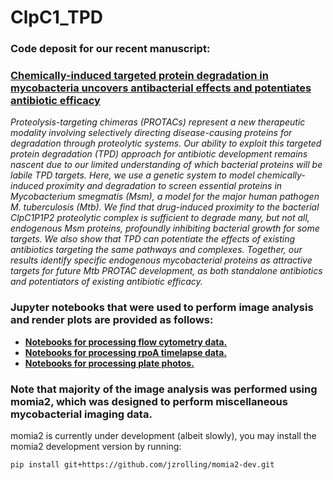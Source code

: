 
[bioRxiv]: https://www.biorxiv.org/content/10.1101/2023.02.14.528552v1

# ClpC1_TPD
### Code deposit for our recent manuscript:
### [Chemically-induced targeted protein degradation in mycobacteria uncovers antibacterial effects and potentiates antibiotic efficacy][bioRxiv]
*Proteolysis-targeting chimeras (PROTACs) represent a new therapeutic modality involving selectively directing disease-causing proteins for degradation through proteolytic systems. Our ability to exploit this targeted protein degradation (TPD) approach for antibiotic development remains nascent due to our limited understanding of which bacterial proteins will be labile TPD targets. Here, we use a genetic system to model chemically-induced proximity and degradation to screen essential proteins in Mycobacterium smegmatis (Msm), a model for the major human pathogen M. tuberculosis (Mtb). We find that drug-induced proximity to the bacterial ClpC1P1P2 proteolytic complex is sufficient to degrade many, but not all, endogenous Msm proteins, profoundly inhibiting bacterial growth for some targets. We also show that TPD can potentiate the effects of existing antibiotics targeting the same pathways and complexes. Together, our results identify specific endogenous mycobacterial proteins as attractive targets for future Mtb PROTAC development, as both standalone antibiotics and potentiators of existing antibiotic efficacy.*

[flow]:https://github.com/jzrolling/ClpC1_TPD/tree/main/ClpC1_TPD_jupyter_notebooks/flow_analysis
[plate]:https://github.com/jzrolling/ClpC1_TPD/tree/main/ClpC1_TPD_jupyter_notebooks/plate_image_analysis
[rpoA]:https://github.com/jzrolling/ClpC1_TPD/tree/main/ClpC1_TPD_jupyter_notebooks/microscopy_analysis

### Jupyter notebooks that were used to perform image analysis and render plots are provided as follows:
* **[Notebooks for processing flow cytometry data.][flow]**
* **[Notebooks for processing rpoA timelapse data.][rpoA]**
* **[Notebooks for processing plate photos.][plate]**


### Note that majority of the image analysis was performed using momia2, which was designed to perform miscellaneous mycobacterial imaging data.
momia2 is currently under development (albeit slowly), you may install the momia2 development version by running:
```
pip install git+https://github.com/jzrolling/momia2-dev.git
```




